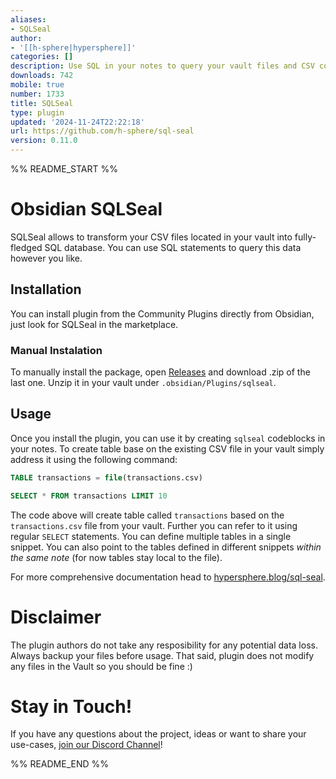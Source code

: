```yaml
---
aliases:
- SQLSeal
author:
- '[[h-sphere|hypersphere]]'
categories: []
description: Use SQL in your notes to query your vault files and CSV content.
downloads: 742
mobile: true
number: 1733
title: SQLSeal
type: plugin
updated: '2024-11-24T22:22:18'
url: https://github.com/h-sphere/sql-seal
version: 0.11.0
---
```


%% README_START %%

# Obsidian SQLSeal

SQLSeal allows to transform your CSV files located in your vault into fully-fledged SQL database. You can use SQL statements to query this data however you like.

## Installation

You can install plugin from the Community Plugins directly from Obsidian, just look for SQLSeal in the marketplace.

### Manual Instalation
To manually install the package, open [Releases](https://github.com/h-sphere/sql-seal/releases) and download .zip of the last one. Unzip it in your vault under `.obsidian/Plugins/sqlseal`.


## Usage
Once you install the plugin, you can use it by creating `sqlseal` codeblocks in your notes. To create table base on the existing CSV file in your vault simply address it using the following command:

```sql
TABLE transactions = file(transactions.csv)

SELECT * FROM transactions LIMIT 10
```

The code above will create table called `transactions` based on the `transactions.csv` file from your vault. Further you can refer to it using regular `SELECT` statements.
You can define multiple tables in a single snippet. You can also point to the tables defined in different snippets *within the same note* (for now tables stay local to the file).

For more comprehensive documentation head to [hypersphere.blog/sql-seal](https://hypersphere.blog/sql-seal).

# Disclaimer
The plugin authors do not take any resposibility for any potential data loss. Always backup your files before usage. That said, plugin does not modify any files in the Vault so you should be fine :)


# Stay in Touch!
If you have any questions about the project, ideas or want to share your use-cases, [join our Discord Channel](https://discord.gg/ZMRnFeAWXb)!


%% README_END %%